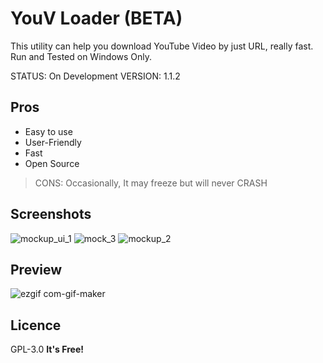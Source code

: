 # YouV Loader (BETA)
This utility can help you download YouTube Video by just URL, really fast.
<br>Run and Tested on Windows Only.

STATUS: On Development
VERSION: 1.1.2

## Pros
- Easy to use
- User-Friendly
- Fast
- Open Source
> CONS: Occasionally, It may freeze but will never CRASH

## Screenshots
![mockup_ui_1](https://user-images.githubusercontent.com/54274314/117853456-11548880-b2a6-11eb-8c28-06faff8b3d48.png)
![mock_3](https://user-images.githubusercontent.com/54274314/117914469-0a0e9880-b301-11eb-8bb0-472c100f0415.png)
![mockup_2](https://user-images.githubusercontent.com/54274314/117914475-0ed34c80-b301-11eb-84c6-6759d2fb4bea.png)



## Preview
![ezgif com-gif-maker](https://user-images.githubusercontent.com/54274314/124425153-c88ced80-dd85-11eb-997e-8b726948ecaa.gif)

## Licence
GPL-3.0
**It's Free!**
